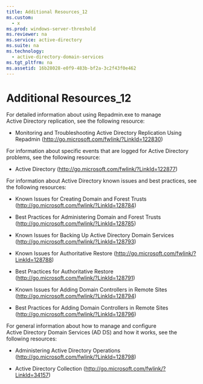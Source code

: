 ```yaml
---
title: Additional Resources_12
ms.custom: 
  - x
ms.prod: windows-server-threshold
ms.reviewer: na
ms.service: active-directory
ms.suite: na
ms.technology: 
  - active-directory-domain-services
ms.tgt_pltfrm: na
ms.assetid: 16b28028-e0f9-483b-bf2a-3c2f43f0e462
---
```

# Additional Resources_12
For detailed information about using Repadmin.exe to manage Active Directory replication, see the following resource:  
  
-   Monitoring and Troubleshooting Active Directory Replication Using Repadmin \([http:\/\/go.microsoft.com\/fwlink\/?LinkId\=122830](http://go.microsoft.com/fwlink/?LinkId=122830)\)  
  
 For information about specific events that are logged for Active Directory problems, see the following resource:  
  
-   Active Directory \([http:\/\/go.microsoft.com\/fwlink\/?LinkId\=122877](http://go.microsoft.com/fwlink/?LinkId=122877)\)  
  
 For information about Active Directory known issues and best practices, see the following resources:  
  
-   Known Issues for Creating Domain and Forest Trusts \([http:\/\/go.microsoft.com\/fwlink\/?LinkId\=128784](http://go.microsoft.com/fwlink/?LinkId=128784)\)  
  
-   Best Practices for Administering Domain and Forest Trusts \([http:\/\/go.microsoft.com\/fwlink\/?LinkId\=128785](http://go.microsoft.com/fwlink/?LinkId=128785)\)  
  
-   Known Issues for Backing Up Active Directory Domain Services \([http:\/\/go.microsoft.com\/fwlink\/?LinkId\=128793](http://go.microsoft.com/fwlink/?LinkId=128793)\)  
  
-   Known Issues for Authoritative Restore \([http:\/\/go.microsoft.com\/fwlink\/?LinkId\=128788](http://go.microsoft.com/fwlink/?LinkId=128788)\)  
  
-   Best Practices for Authoritative Restore \([http:\/\/go.microsoft.com\/fwlink\/?LinkId\=128791](http://go.microsoft.com/fwlink/?LinkId=128791)\)  
  
-   Known Issues for Adding Domain Controllers in Remote Sites \([http:\/\/go.microsoft.com\/fwlink\/?LinkId\=128794](http://go.microsoft.com/fwlink/?LinkId=128794)\)  
  
-   Best Practices for Adding Domain Controllers in Remote Sites \([http:\/\/go.microsoft.com\/fwlink\/?LinkId\=128796](http://go.microsoft.com/fwlink/?LinkId=128796)\)  
  
 For general information about how to manage and configure Active Directory Domain Services \(AD DS\) and how it works, see the following resources:  
  
-   Administering Active Directory Operations \([http:\/\/go.microsoft.com\/fwlink\/?LinkId\=128798](http://go.microsoft.com/fwlink/?LinkId=128798)\)  
  
-   Active Directory Collection \([http:\/\/go.microsoft.com\/fwlink\/?LinkId\=34157](http://go.microsoft.com/fwlink/?LinkId=34157)\)